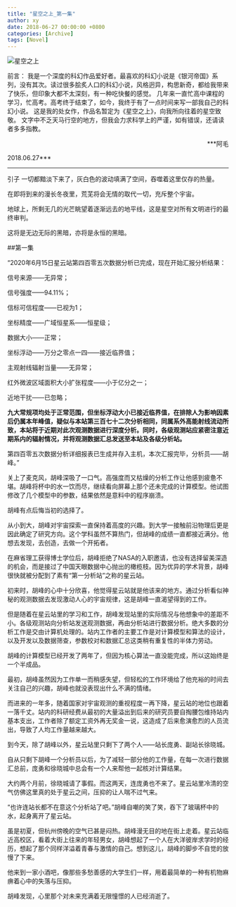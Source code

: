 ```yaml
---
title: "星空之上_第一集"
author: xy
date: 2018-06-27 00:00:00 +0800
categories: [Archive]
tags: [Novel]
---
```


![星空之上](https://raw.githubusercontent.com/XinghanYin/XinghanYin.github.io/main/images/Archive/up_stars_1-1.jpeg)

前言：
我是一个深度的科幻作品爱好者。最喜欢的科幻小说是《银河帝国》系列，没有其次。读过很多脍炙人口的科幻小说，风格迥异，构思新奇，都给我带来了快乐，但印象大都不太深刻，有一种吃快餐的感觉。
几年来一直忙高中课程的学习，忙高考。高考终于结束了，如今，我终于有了一点时间来写一部我自己的科幻小说。
这是我的处女作，作品名暂定为《星空之上》，向我所向往着的星空致敬。
文字中不乏天马行空的地方，但我会力求科学上的严谨，如有错误，还请读者多多指教。

<p align="right" >
***阿毛

2018.06.27***
</p>

---

引子
一切都黯淡下来了，灰白色的波动填满了空间，吞噬着这里仅存的热量。

在即将到来的漫长冬夜里，荒芜将会无情的取代一切，充斥整个宇宙。

地球上，所剩无几的光芒眺望着逐渐远去的地平线，这是星空对所有文明进行的最终审判。

这将是无边无际的黑暗，亦将是永恒的黑暗。

 

##第一集

“2020年6月15日星云站第四百零五次数据分析已完成，现在开始汇报分析结果：

信号来源——无异常；

信号强度——94.11%；

信标可信程度——已视为1；

坐标精度——广域恒星系——恒星级；

数据大小——正常；

坐标浮动——万分之零点一四——接近临界值；

主观射线辐射当量——无异常；

红外微波区域面积大小扩张程度——小于亿分之一；

近地干扰——已忽略；

**九大常规项均处于正常范围，但坐标浮动大小已接近临界值，在排除人为影响因素后仍属本年峰值，疑似与本站第三百七十二次分析相同，同属系外高能射线流动所致，本站将于近期对此次观测数据进行深度分析。同时，各级观测站应紧密注意近期系内的辐射情况，并将观测数据汇总发送至本站及各级分析站。**

第四百零五次数据分析详细报表已生成并存入主机，本次汇报完毕，分析员——胡峰。”


关上了麦克风，胡峰深吸了一口气。高强度而又枯燥的分析工作让他感到疲惫不堪。胡峰将杯中的水一饮而尽，继续看向屏幕上那个还未完成的计算模型。他试图修改了几个模型中的参数，结果依然是意料中的程序崩溃。

胡峰有点后悔当初的选择了。

从小到大，胡峰对宇宙探索一直保持着高度的兴趣。到大学一接触前沿物理后更是因此确定了研究方向。这个学科虽然不算热门，但胡峰的成绩一直都接近满分。他想去发现，去创造，去做一个开拓者。

在麻省理工获得博士学位后，胡峰拒绝了NASA的入职邀请，也没有选择留美深造的机会，而是接过了中国天眼数据中心抛出的橄榄枝。因为优异的学术背景，胡峰很快就被分配到了素有“第一分析站”之称的星云站。

初来时，胡峰的心中十分欣喜，他觉得星云站就是他该来的地方。通过分析看似神秘的观测数据去发现激动人心的宇宙规律，这是胡峰一直渴望得到的工作。

但是随着在星云站里的学习和工作，胡峰发现站里的实际情况与他想象中的差距不小。各级观测站向分析站发送观测数据，再由分析站进行数据分析。绝大多数的分析工作是交由计算机处理的。站内工作者的主要工作是对计算模型和算法的设计，以及开发以及数据筛查，参数校对和数据汇总这类稍有重复性的半体力劳动。

胡峰的计算模型已经开发了两年了，但因为核心算法一直没能完成，所以这始终是一个半成品。

最初，胡峰虽然因为工作单一而稍感失望，但轻松的工作环境给了他充裕的时间去关注自己的兴趣，胡峰也就没表现出什么不满的情绪。

而进来的一年多，随着国家对宇宙观测的重视程度一再下降，星云站的地位也跟着一落千丈。站内的科研经费从最初的大量溢出到后来的研究员要自掏腰包维持站内基本支出，工作者除了额定工资外再无奖金一说，这造成了后来愈演愈烈的人员流出，导致了人均工作量越来越大。

到今天，除了胡峰以外，星云站里只剩下了两个人——站长庞勇、副站长徐晓城。

自从只剩下胡峰一个分析员以后，为了减轻一部分他的工作量，在每一次进行数据汇总前，庞勇和徐晓城中总会有一个人来帮他一起核对计算结果。

大约两个月前，徐晓城请了事假。而这两天，连庞勇也不来了。星云站里冷清的空气仿佛这里真的处于星云之间，压抑的让人喘不过气来。

“也许连站长都不在意这个分析站了吧。”胡峰自嘲的笑了笑，吞下了玻璃杯中的水，起身离开了星云站。

虽是初夏，但杭州傍晚的空气已甚是闷热。胡峰漫无目的地在街上走着。星云站临近高校区，看着大街上往来的年轻男女，胡峰想起了一个人在大洋彼岸求学时的经历，想起了那个同样洋溢着青春与激情的自己。想到这儿，胡峰的脚步不自觉的放慢了下来。

他来到一家小酒吧，像那些多愁善感的大学生们一样，用着最简单的一种有机物麻痹着心中的失落与压抑。

胡峰发现，心里那个对未来充满着无限憧憬的人已经消逝了。